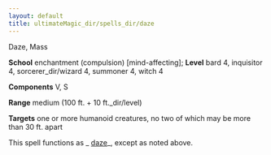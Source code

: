 ```yaml
---
layout: default
title: ultimateMagic_dir/spells_dir/daze
---
```

Daze, Mass

**School** enchantment (compulsion) [mind-affecting]; **Level** bard 4, inquisitor 4, sorcerer_dir/wizard 4, summoner 4, witch 4

**Components** V, S

**Range** medium (100 ft. + 10 ft._dir/level)

**Targets** one or more humanoid creatures, no two of which may be more than 30 ft. apart

This spell functions as _ [daze](../../spells_dir/daze#_daze)_, except as noted above.

